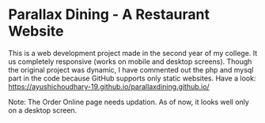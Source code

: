 # Parallax Dining - A Restaurant Website
This is a web development project made in the second year of my college. It us completely responsive (works on mobile and desktop screens). Though the original project was dynamic, I have commented out the php and mysql part in the code because GitHub supports only static websites.
Have a look: https://ayushichoudhary-19.github.io/parallaxdining.github.io/

Note: The Order Online page needs updation. As of now, it looks well only on a desktop screen. 


